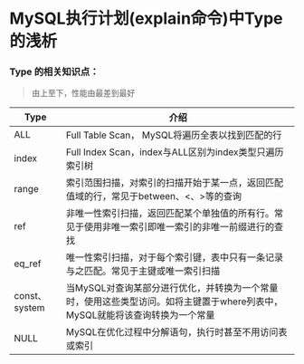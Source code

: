# MySQL执行计划(explain命令)中Type的浅析

### Type 的相关知识点：

> 由上至下，性能由最差到最好

| Type          | 介绍                                                         |
| ------------- | ------------------------------------------------------------ |
| ALL           | Full Table Scan， MySQL将遍历全表以找到匹配的行              |
| index         | Full Index Scan，index与ALL区别为index类型只遍历索引树       |
| range         | 索引范围扫描，对索引的扫描开始于某一点，返回匹配值域的行，常见于between、<、>等的查询 |
| ref           | 非唯一性索引扫描，返回匹配某个单独值的所有行。常见于使用非唯一索引即唯一索引的非唯一前缀进行的查找 |
| eq\_ref       | 唯一性索引扫描，对于每个索引键，表中只有一条记录与之匹配。常见于主键或唯一索引扫描 |
| const、system | 当MySQL对查询某部分进行优化，并转换为一个常量时，使用这些类型访问。如将主键置于where列表中，MySQL就能将该查询转换为一个常量 |
| NULL          | MySQL在优化过程中分解语句，执行时甚至不用访问表或索引        |
